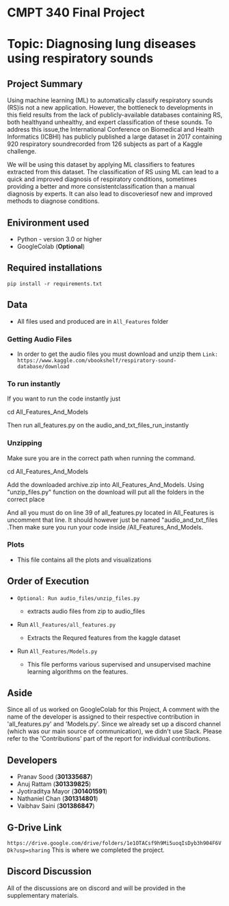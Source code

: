 # CMPT 340 Final Project

# Topic: Diagnosing lung diseases using respiratory sounds

## Project Summary
Using machine learning (ML) to automatically classify respiratory sounds (RS)is not a new application. However, the bottleneck to developments in this field results from the lack of publicly-available databases containing RS, both healthyand unhealthy, and expert classification of these sounds. To address this issue,the  International  Conference  on  Biomedical  and  Health  Informatics  (ICBHI) has publicly published a large dataset in 2017 containing 920 respiratory soundrecorded from 126 subjects as part of a Kaggle challenge. 

We will be using this dataset by applying ML classifiers to features extracted from this dataset. The classification of RS using ML can lead to a quick and improved diagnosis of respiratory conditions, sometimes providing a better and more consistentclassification than a manual diagnosis by experts. It can also lead to discoveriesof new and improved methods to diagnose conditions.

## Enivironment used
* Python - version 3.0 or higher
* GoogleColab (**Optional**)

## Required installations 
`pip install -r requirements.txt`

## Data
* All files used and produced are in `All_Features` folder 
### Getting Audio Files
* In order to get the audio files you must download and unzip them
`Link: https://www.kaggle.com/vbookshelf/respiratory-sound-database/download` 

### To run instantly
If you want to run the code instantly just 

cd All_Features_And_Models

Then run all_features.py on the audio_and_txt_files_run_instantly

### Unzipping
Make sure you are in the correct path when running the command. 

cd All_Features_And_Models

Add the downloaded archive.zip into All_Features_And_Models. Using "unzip_files.py" function  on the download will put all the folders in the correct place

And all you must do on line 39 of all_features.py located in All_Features is uncomment that line. It should however just be named "audio_and_txt_files .Then make sure you run your code inside /All_Features_And_Models.

### Plots
* This file contains all the plots and visualizations

## Order of Execution
* `Optional: Run audio_files/unzip_files.py`
 	* extracts audio files from zip to audio_files

* Run `All_Features/all_features.py` 
	* Extracts the Requred features from the kaggle dataset

* Run `All_Features/Models.py`
	* This file performs various supervised and unsupervised machine learning algorithms on the features.

## Aside
Since all of us worked on GoogleColab for this Project, A comment with the name of the developer is assigned to their respective contribution in 'all_features.py' and 'Models.py'. Since we already set up a discord channel (which was our main source of communication), we didn't use Slack. Please refer to the 'Contributions' part of the report for individual contributions.

## Developers
* Pranav Sood (**301335687**)
* Anuj Rattam (**301339825**)
* Jyotiraditya Mayor (**301401591**)
* Nathaniel Chan (**301314801**)
* Vaibhav Saini (**301386847**)

## G-Drive Link
`https://drive.google.com/drive/folders/1e1OTACsf9h9Mi5uoqIsDyb3h904F6VDk?usp=sharing`
This is where we completed the project. 

## Discord Discussion
All of the discussions are on discord and will be provided in the supplementary materials.
